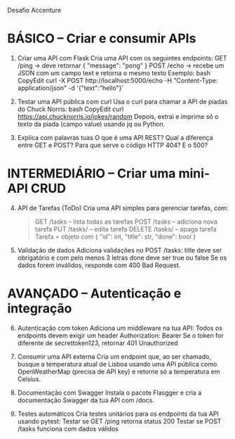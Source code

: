 Desafio Accenture

# BÁSICO – Criar e consumir APIs #


  1. Criar uma API com Flask
    Cria uma API com os seguintes endpoints:
    GET /ping → deve retornar { "message": "pong" }
    POST /echo → recebe um JSON com um campo text e retorna o mesmo texto
  Exemplo:
    bash
    CopyEdit
     curl -X POST http://localhost:5000/echo -H "Content-Type: application/json" -d '{"text":"hello"}'

  2. Testar uma API pública com curl
    Usa o curl para chamar a API de piadas do Chuck Norris:
      bash
      CopyEdit
      curl https://api.chucknorris.io/jokes/random
    Depois, extrai e imprime só o texto da piada (campo value) usando jq ou Python.

  4. Explica com palavras tuas
    O que é uma API REST?
    Qual a diferença entre GET e POST?
    Para que serve o código HTTP 404? E o 500?


# INTERMEDIÁRIO – Criar uma mini-API CRUD #

  4. API de Tarefas (ToDo)
    Cria uma API simples para gerenciar tarefas, com:
      >GET /tasks – lista todas as tarefas
      >POST /tasks – adiciona nova tarefa
      >PUT /tasks/<id> – edita tarefa
      >DELETE /tasks/<id> – apaga tarefa
    Tarefa = objeto com { "id": int, "title": str, "done": bool }

  5. Validação de dados
    Adiciona validações no POST /tasks:
    title deve ser obrigatório e com pelo menos 3 letras
    done deve ser true ou false
    Se os dados forem inválidos, responde com 400 Bad Request.


# AVANÇADO – Autenticação e integração #

  6. Autenticação com token
    Adiciona um middleware na tua API:
    Todos os endpoints devem exigir um header Authorization: Bearer <token>
    Se o token for diferente de secrettoken123, retornar 401 Unauthorized

  7. Consumir uma API externa
    Cria um endpoint que, ao ser chamado, busque a temperatura atual de Lisboa usando uma API pública como OpenWeatherMap (precisa de API key) e retorne só a temperatura em Celsius.

  8. Documentação com Swagger
    Instala o pacote Flasgger e cria a documentação Swagger da tua API com /docs.

  9. Testes automáticos
    Cria testes unitários para os endpoints da tua API usando pytest:
    Testar se GET /ping retorna status 200
    Testar se POST /tasks funciona com dados válidos
